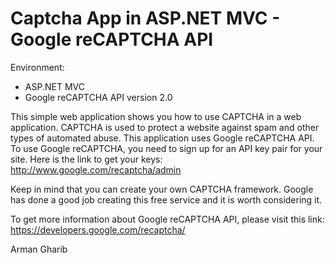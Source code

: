# Captcha App in ASP.NET MVC - 	Google reCAPTCHA API

Environment: 
-	ASP.NET MVC
-	Google reCAPTCHA API version 2.0

This simple web application shows you how to use CAPTCHA in a web application. CAPTCHA is used to protect a website against spam and other types of automated abuse. This application uses Google reCAPTCHA API. To use Google reCAPTCHA, you need to sign up for an API key pair for your site. Here is the link to get your keys: http://www.google.com/recaptcha/admin

Keep in mind that you can create your own CAPTCHA framework. Google has done a good job creating this free service and it is worth considering it.

To get more information about Google reCAPTCHA API, please visit this link:
https://developers.google.com/recaptcha/

Arman Gharib
